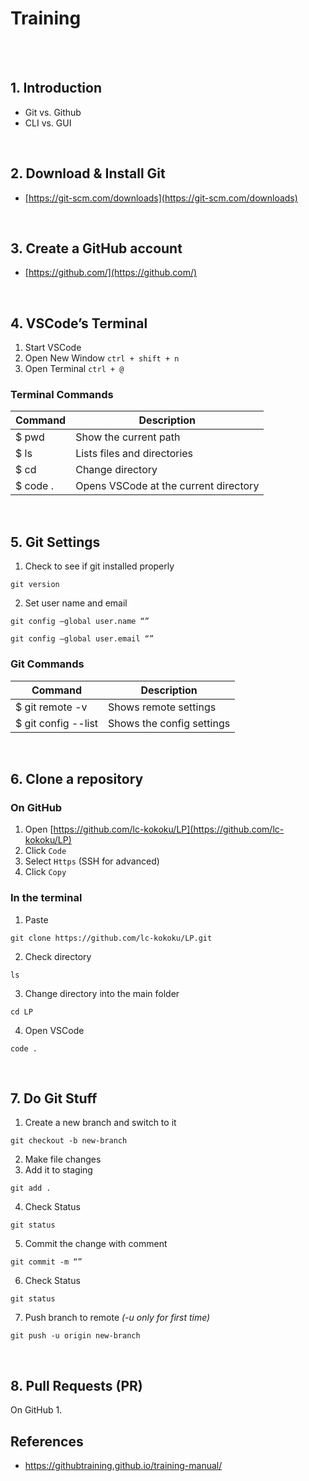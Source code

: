 # Training
<br>
<br>
    

## 1. Introduction
- Git vs. Github
- CLI vs. GUI
<br>


## 2. Download & Install Git
- [https://git-scm.com/downloads](https://git-scm.com/downloads)
<br>


## 3. Create a GitHub account
- [https://github.com/](https://github.com/)
<br>


## 4. VSCode’s Terminal

1. Start VSCode
2. Open New Window `ctrl + shift + n`
3. Open Terminal `ctrl + @`

### Terminal Commands
| Command | Description |
| ------ | ----------- |
| $ pwd   | Show the current path |
| $ ls | Lists files and directories |
| $ cd | Change directory |
| $ code . | Opens VSCode at the current directory |
<br>


## 5. Git Settings
1. Check to see if git installed properly
```
git version
```
2. Set user name and email
```
git config —global user.name “”
```
```
git config —global user.email “”
```
### Git Commands
| Command | Description |
| ------ | ----------- |
| $ git remote -v   | Shows remote settings |
| $ git config --list | Shows the config settings |
<br>


## 6. Clone a repository
### On GitHub
1. Open [https://github.com/lc-kokoku/LP](https://github.com/lc-kokoku/LP)
2. Click `Code`
3. Select `Https` (SSH for advanced)
4. Click `Copy`

### In the terminal
1. Paste
```
git clone https://github.com/lc-kokoku/LP.git
```
2. Check directory
```
ls
```
3. Change directory into the main folder
```
cd LP
```
4. Open VSCode
```
code .
```
<br>


## 7. Do Git Stuff
1. Create a new branch and switch to it
```
git checkout -b new-branch
```
2. Make file changes
3. Add it to staging
```
git add .
```
4. Check Status
```
git status
```
5. Commit the change with comment
```
git commit -m “”
```
6. Check Status
```
git status
```
7. Push branch to remote  *(-u only for first time)*
```
git push -u origin new-branch
```
<br>


## 8. Pull Requests (PR)
On GitHub
1. 
<br>

## References
- https://githubtraining.github.io/training-manual/
